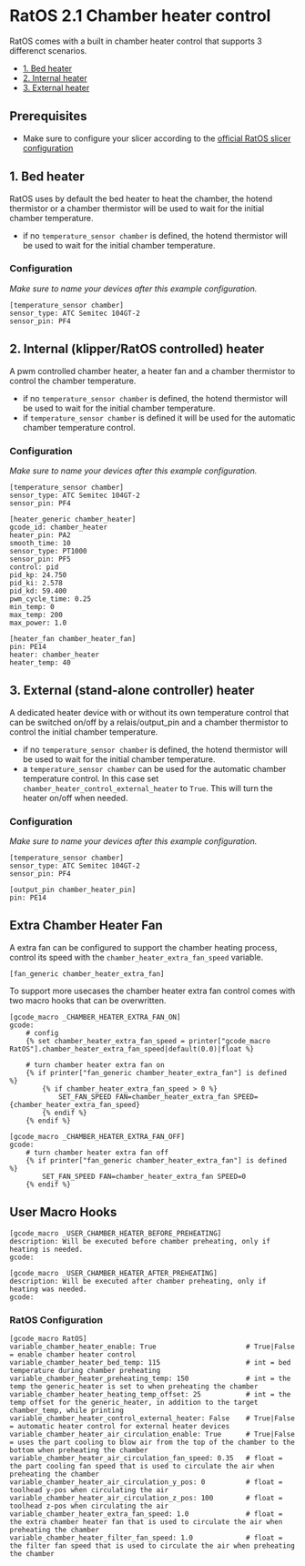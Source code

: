 # RatOS 2.1 Chamber heater control

RatOS comes with a built in chamber heater control that supports 3 differenct scenarios. 

- [1. Bed heater](#1-bed-heater)
- [2. Internal heater](#2-internal-heater)
- [3. External heater](#3-external-heater)


## Prerequisites
- Make sure to configure your slicer according to the [official RatOS slicer configuration](../slicers.md)

## 1. Bed heater
RatOS uses by default the bed heater to heat the chamber, the hotend thermistor or a chamber thermistor will be used to wait for the initial chamber temperature.

- if no `temperature_sensor chamber` is defined, the hotend thermistor will be used to wait for the initial chamber temperature.

### Configuration

*Make sure to name your devices after this example configuration.* 
```
[temperature_sensor chamber]
sensor_type: ATC Semitec 104GT-2
sensor_pin: PF4
```

## 2. Internal (klipper/RatOS controlled) heater
A pwm controlled chamber heater, a heater fan and a chamber thermistor to control the chamber temperature. 

- if no `temperature_sensor chamber` is defined, the hotend thermistor will be used to wait for the initial chamber temperature.
- if `temperature_sensor chamber` is defined it will be used for the automatic chamber temperature control. 

### Configuration

*Make sure to name your devices after this example configuration.* 
```
[temperature_sensor chamber]
sensor_type: ATC Semitec 104GT-2
sensor_pin: PF4

[heater_generic chamber_heater]
gcode_id: chamber_heater
heater_pin: PA2
smooth_time: 10
sensor_type: PT1000
sensor_pin: PF5
control: pid
pid_kp: 24.750
pid_ki: 2.578
pid_kd: 59.400
pwm_cycle_time: 0.25
min_temp: 0
max_temp: 200
max_power: 1.0

[heater_fan chamber_heater_fan]
pin: PE14
heater: chamber_heater
heater_temp: 40
```

## 3. External (stand-alone controller) heater
A dedicated heater device with or without its own temperature control that can be switched on/off by a relais/output_pin and a chamber thermistor to control the initial chamber temperature. 

- if no `temperature_sensor chamber` is defined, the hotend thermistor will be used to wait for the initial chamber temperature.
- a `temperature_sensor chamber` can be used for the automatic chamber temperature control. In this case set `chamber_heater_control_external_heater` to `True`. This will turn the heater on/off when needed.

### Configuration

*Make sure to name your devices after this example configuration.*
```
[temperature_sensor chamber]
sensor_type: ATC Semitec 104GT-2
sensor_pin: PF4

[output_pin chamber_heater_pin]
pin: PE14
```

## Extra Chamber Heater Fan
A extra fan can be configured to support the chamber heating process, control its speed with the `chamber_heater_extra_fan_speed` variable.
```
[fan_generic chamber_heater_extra_fan]
```

To support more usecases the chamber heater extra fan control comes with two macro hooks that can be overwritten. 

```
[gcode_macro _CHAMBER_HEATER_EXTRA_FAN_ON]
gcode:
	# config
	{% set chamber_heater_extra_fan_speed = printer["gcode_macro RatOS"].chamber_heater_extra_fan_speed|default(0.0)|float %}

	# turn chamber heater extra fan on
	{% if printer["fan_generic chamber_heater_extra_fan"] is defined %}
		{% if chamber_heater_extra_fan_speed > 0 %}
			SET_FAN_SPEED FAN=chamber_heater_extra_fan SPEED={chamber_heater_extra_fan_speed}
		{% endif %}
	{% endif %}
```
```
[gcode_macro _CHAMBER_HEATER_EXTRA_FAN_OFF]
gcode:
	# turn chamber heater extra fan off
	{% if printer["fan_generic chamber_heater_extra_fan"] is defined %}
		SET_FAN_SPEED FAN=chamber_heater_extra_fan SPEED=0
	{% endif %}
```

## User Macro Hooks
```
[gcode_macro _USER_CHAMBER_HEATER_BEFORE_PREHEATING]
description: Will be executed before chamber preheating, only if heating is needed.
gcode:

[gcode_macro _USER_CHAMBER_HEATER_AFTER_PREHEATING]
description: Will be executed after chamber preheating, only if heating was needed.
gcode:
```

### RatOS Configuration

```
[gcode_macro RatOS]
variable_chamber_heater_enable: True                      # True|False = enable chamber heater control
variable_chamber_heater_bed_temp: 115                     # int = bed temperature during chamber preheating
variable_chamber_heater_preheating_temp: 150              # int = the temp the generic_heater is set to when preheating the chamber
variable_chamber_heater_heating_temp_offset: 25           # int = the temp offset for the generic_heater, in addition to the target chamber_temp, while printing
variable_chamber_heater_control_external_heater: False    # True|False = automatic heater control for external heater devices
variable_chamber_heater_air_circulation_enable: True      # True|False = uses the part cooling to blow air from the top of the chamber to the bottom when preheating the chamber
variable_chamber_heater_air_circulation_fan_speed: 0.35   # float = the part cooling fan speed that is used to circulate the air when preheating the chamber
variable_chamber_heater_air_circulation_y_pos: 0          # float = toolhead y-pos when circulating the air
variable_chamber_heater_air_circulation_z_pos: 100        # float = toolhead z-pos when circulating the air
variable_chamber_heater_extra_fan_speed: 1.0              # float = the extra chamber heater fan that is used to circulate the air when preheating the chamber
variable_chamber_heater_filter_fan_speed: 1.0             # float = the filter fan speed that is used to circulate the air when preheating the chamber
```
